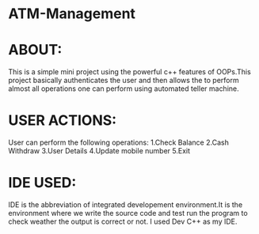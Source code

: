 # ATM-Management
# ABOUT:
This is a simple mini project using the powerful c++ features of OOPs.This project basically authenticates the user and then allows the to perform almost all operations one can perform using automated teller machine.
# USER ACTIONS:
User can perform the following operations:
1.Check Balance
2.Cash Withdraw
3.User Details
4.Update mobile number
5.Exit
# IDE USED:
IDE is the abbreviation of integrated developement environment.It is the environment where we write the source code and test run the program to check weather the output is correct or not.
I used Dev C++ as my IDE.
